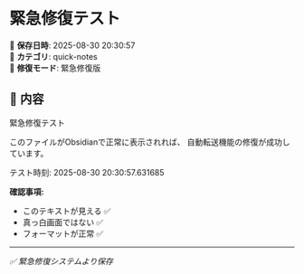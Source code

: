 # 緊急修復テスト

📅 **保存日時**: 2025-08-30 20:30:57  
📁 **カテゴリ**: quick-notes  
🔧 **修復モード**: 緊急修復版

## 📝 内容

緊急修復テスト

このファイルがObsidianで正常に表示されれば、
自動転送機能の修復が成功しています。

テスト時刻: 2025-08-30 20:30:57.631685

**確認事項:**
- このテキストが見える ✅
- 真っ白画面ではない ✅
- フォーマットが正常 ✅


---

*✅ 緊急修復システムより保存*
